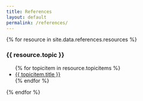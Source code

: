 ```yaml
---
title: References
layout: default
permalink: /references/
---
```


{% for resource in site.data.references.resources %}
<section class="panel panel-default">
    <div class="panel-heading">
        <h3 class="panel-title" id="{{ site.data.references.topic | slugify }}">{{ resource.topic }}</h3>
    </div>
    <div class="panel-body">
		<ul>
		{% for topicitem in resource.topicitems %}
			<li><a href="{{ topicitem.url }}">{{ topicitem.title }}</a></li>
		{% endfor %}
		</ul>
	</div>
<section>
{% endfor %}
